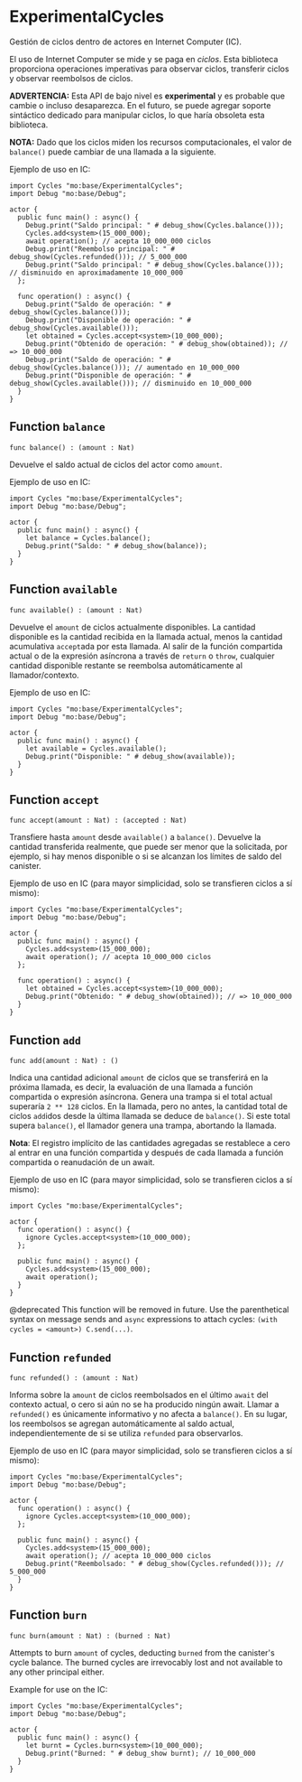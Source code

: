 # ExperimentalCycles

Gestión de ciclos dentro de actores en Internet Computer (IC).

El uso de Internet Computer se mide y se paga en _ciclos_. Esta biblioteca
proporciona operaciones imperativas para observar ciclos, transferir ciclos y
observar reembolsos de ciclos.

**ADVERTENCIA:** Esta API de bajo nivel es **experimental** y es probable que
cambie o incluso desaparezca. En el futuro, se puede agregar soporte sintáctico
dedicado para manipular ciclos, lo que haría obsoleta esta biblioteca.

**NOTA:** Dado que los ciclos miden los recursos computacionales, el valor de
`balance()` puede cambiar de una llamada a la siguiente.

Ejemplo de uso en IC:

```motoko no-repl
import Cycles "mo:base/ExperimentalCycles";
import Debug "mo:base/Debug";

actor {
  public func main() : async() {
    Debug.print("Saldo principal: " # debug_show(Cycles.balance()));
    Cycles.add<system>(15_000_000);
    await operation(); // acepta 10_000_000 ciclos
    Debug.print("Reembolso principal: " # debug_show(Cycles.refunded())); // 5_000_000
    Debug.print("Saldo principal: " # debug_show(Cycles.balance())); // disminuido en aproximadamente 10_000_000
  };

  func operation() : async() {
    Debug.print("Saldo de operación: " # debug_show(Cycles.balance()));
    Debug.print("Disponible de operación: " # debug_show(Cycles.available()));
    let obtained = Cycles.accept<system>(10_000_000);
    Debug.print("Obtenido de operación: " # debug_show(obtained)); // => 10_000_000
    Debug.print("Saldo de operación: " # debug_show(Cycles.balance())); // aumentado en 10_000_000
    Debug.print("Disponible de operación: " # debug_show(Cycles.available())); // disminuido en 10_000_000
  }
}
```

## Function `balance`

```motoko no-repl
func balance() : (amount : Nat)
```

Devuelve el saldo actual de ciclos del actor como `amount`.

Ejemplo de uso en IC:

```motoko no-repl
import Cycles "mo:base/ExperimentalCycles";
import Debug "mo:base/Debug";

actor {
  public func main() : async() {
    let balance = Cycles.balance();
    Debug.print("Saldo: " # debug_show(balance));
  }
}
```

## Function `available`

```motoko no-repl
func available() : (amount : Nat)
```

Devuelve el `amount` de ciclos actualmente disponibles. La cantidad disponible
es la cantidad recibida en la llamada actual, menos la cantidad acumulativa
`accept`ada por esta llamada. Al salir de la función compartida actual o de la
expresión asíncrona a través de `return` o `throw`, cualquier cantidad
disponible restante se reembolsa automáticamente al llamador/contexto.

Ejemplo de uso en IC:

```motoko no-repl
import Cycles "mo:base/ExperimentalCycles";
import Debug "mo:base/Debug";

actor {
  public func main() : async() {
    let available = Cycles.available();
    Debug.print("Disponible: " # debug_show(available));
  }
}
```

## Function `accept`

```motoko no-repl
func accept(amount : Nat) : (accepted : Nat)
```

Transfiere hasta `amount` desde `available()` a `balance()`. Devuelve la
cantidad transferida realmente, que puede ser menor que la solicitada, por
ejemplo, si hay menos disponible o si se alcanzan los límites de saldo del
canister.

Ejemplo de uso en IC (para mayor simplicidad, solo se transfieren ciclos a sí
mismo):

```motoko no-repl
import Cycles "mo:base/ExperimentalCycles";
import Debug "mo:base/Debug";

actor {
  public func main() : async() {
    Cycles.add<system>(15_000_000);
    await operation(); // acepta 10_000_000 ciclos
  };

  func operation() : async() {
    let obtained = Cycles.accept<system>(10_000_000);
    Debug.print("Obtenido: " # debug_show(obtained)); // => 10_000_000
  }
}
```

## Function `add`

```motoko no-repl
func add(amount : Nat) : ()
```

Indica una cantidad adicional `amount` de ciclos que se transferirá en la
próxima llamada, es decir, la evaluación de una llamada a función compartida o
expresión asíncrona. Genera una trampa si el total actual superaría `2 ** 128`
ciclos. En la llamada, pero no antes, la cantidad total de ciclos `add`idos
desde la última llamada se deduce de `balance()`. Si este total supera
`balance()`, el llamador genera una trampa, abortando la llamada.

**Nota**: El registro implícito de las cantidades agregadas se restablece a cero
al entrar en una función compartida y después de cada llamada a función
compartida o reanudación de un await.

Ejemplo de uso en IC (para mayor simplicidad, solo se transfieren ciclos a sí
mismo):

```motoko no-repl
import Cycles "mo:base/ExperimentalCycles";

actor {
  func operation() : async() {
    ignore Cycles.accept<system>(10_000_000);
  };

  public func main() : async() {
    Cycles.add<system>(15_000_000);
    await operation();
  }
}
```

@deprecated This function will be removed in future. Use the parenthetical
syntax on message sends and `async` expressions to attach cycles:
`(with cycles = <amount>) C.send(...)`.

## Function `refunded`

```motoko no-repl
func refunded() : (amount : Nat)
```

Informa sobre la `amount` de ciclos reembolsados en el último `await` del
contexto actual, o cero si aún no se ha producido ningún await. Llamar a
`refunded()` es únicamente informativo y no afecta a `balance()`. En su lugar,
los reembolsos se agregan automáticamente al saldo actual, independientemente de
si se utiliza `refunded` para observarlos.

Ejemplo de uso en IC (para mayor simplicidad, solo se transfieren ciclos a sí
mismo):

```motoko no-repl
import Cycles "mo:base/ExperimentalCycles";
import Debug "mo:base/Debug";

actor {
  func operation() : async() {
    ignore Cycles.accept<system>(10_000_000);
  };

  public func main() : async() {
    Cycles.add<system>(15_000_000);
    await operation(); // acepta 10_000_000 ciclos
    Debug.print("Reembolsado: " # debug_show(Cycles.refunded())); // 5_000_000
  }
}
```

## Function `burn`

```motoko no-repl
func burn(amount : Nat) : (burned : Nat)
```

Attempts to burn `amount` of cycles, deducting `burned` from the canister's
cycle balance. The burned cycles are irrevocably lost and not available to any
other principal either.

Example for use on the IC:

```motoko no-repl
import Cycles "mo:base/ExperimentalCycles";
import Debug "mo:base/Debug";

actor {
  public func main() : async() {
    let burnt = Cycles.burn<system>(10_000_000);
    Debug.print("Burned: " # debug_show burnt); // 10_000_000
  }
}
```
